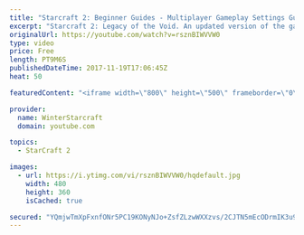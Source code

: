 ```yaml
---
title: "Starcraft 2: Beginner Guides - Multiplayer Gameplay Settings Guide and Recommendations (Updated)"
excerpt: "Starcraft 2: Legacy of the Void. An updated version of the gameplay/controls and region settings guide for Legacy of the Void, going over the changes and reiterating my recommended settings, as well as the settings I use as a Grandmaster player.  Thanks for watching and hope you enjoy!  I am a Grandmasters"
originalUrl: https://youtube.com/watch?v=rsznBIWVVW0
type: video
price: Free
length: PT9M6S
publishedDateTime: 2017-11-19T17:06:45Z
heat: 50

featuredContent: "<iframe width=\"800\" height=\"500\" frameborder=\"0\" src=\"https://www.youtube.com/embed/rsznBIWVVW0\" allow=\"accelerometer; autoplay; encrypted-media; gyroscope; picture-in-picture\" allowfullscreen></iframe>"

provider:
  name: WinterStarcraft
  domain: youtube.com

topics:
  - StarCraft 2

images:
  - url: https://i.ytimg.com/vi/rsznBIWVVW0/hqdefault.jpg
    width: 480
    height: 360
    isCached: true

secured: "YQmjwTmXpFxnfONr5PC19KONyNJo+ZsfZLzwWXXzvs/2CJTN5mEcODrmIK3u9Zy/dgB4boO88XJI8u+XDOqwSQkZ5k++wXk/QrGL+qcz4AxG31c7mheTyF5xholAcRuFCeDZimYdpXk6R0FLFoza1BLxEueL9k0ZuqhcalO2NXvT9oVW5gEKtnzewh4rd2TPd0yvUPaRWjbpn3XEcIubIYrEfzyOtZvBLO+aHwyc7cepnzOWAsZr1sghj7vP441byIgAVR0sTVqkMI5wvt2ZqRb8jK0o+uVBL8HvGiGADRq27E3XhPgLU1NKPuvRzJwrn4HMIrroht6i6GmqOzTNczlzx6vEOljiwLRCmZr5+iAcnOgapSFJ01SJjNS7Tdn6Q3FH14Qwx8ZwhKQp/X9qhXAnC/Dxfe1fRw34gSOkpbs=;2ysTA+QYgqhfwIXIh4NBWQ=="
---
```


